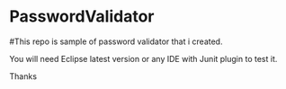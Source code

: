 # PasswordValidator
#This repo is sample of password validator that i created.

You will need Eclipse latest version or any IDE with Junit plugin to test it.

Thanks
